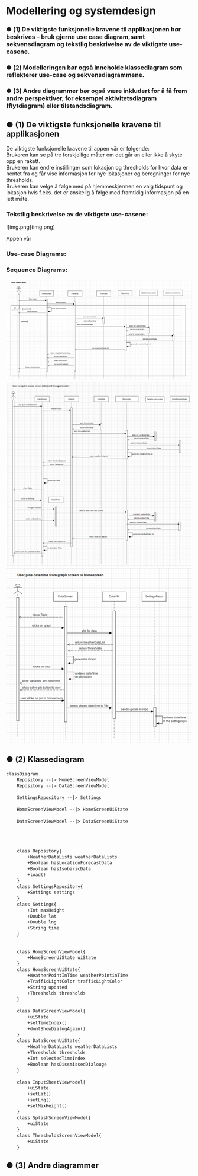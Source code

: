 <h1> Modellering og systemdesign </h1>
<h3>● (1) De viktigste funksjonelle kravene til applikasjonen bør beskrives – bruk gjerne use case
diagram,samt sekvensdiagram og tekstlig beskrivelse av de viktigste use-casene.</h3>
<h3>● (2) Modelleringen bør også inneholde klassediagram som reflekterer use-case og sekvensdiagrammene.</h3>
<h3>● (3) Andre diagrammer bør også være inkludert for å få frem andre perspektiver, for eksempel
aktivitetsdiagram (flytdiagram) eller tilstandsdiagram.</h3>
<p>
</p>

<h2> ● (1) De viktigste funksjonelle kravene til applikasjonen </h2>
<p>De viktigste funksjonelle kravene til appen vår er følgende:<br>
Brukeren kan se på tre forskjellige måter om det går an eller ikke å skyte opp en rakett. <br>
Brukeren kan endre instillinger som lokasjon og thresholds for hvor data er hentet fra 
og får vise informasjon for nye lokasjoner og beregninger for nye thresholds. <br>
Brukeren kan velge å følge med på hjemmeskjermen en valg tidspunt og lokasjon hvis f.eks. 
det er ønskelig å følge med framtidig informasjon på en lett måte.
</p>
<h3>Tekstlig beskrivelse av de viktigste use-casene: </h3>![img.png](img.png)
<p>Appen vår </p>

<h3> Use-case Diagrams:</h3>

<h3> Sequence Diagrams: </h3>
<img src="./Modelling_pictures/SequenceDiagram_UserOpensApp.png">
<img src="./Modelling_pictures/SequenceDiagram_UserTableChangeLocation.png">
<img src="./Modelling_pictures/SequenceDiagram_UserGraphPinToHomescreen.png">

<h2> ● (2) Klassediagram </h2>

```mermaid
classDiagram
    Repository --|> HomeScreenViewModel
    Repository --|> DataScreenViewModel

    SettingsRepository --|> Settings

    HomeScreenViewModel --|> HomeScreenUiState

    DataScreenViewModel --|> DataScreenUiState




    class Repository{
        +WeatherDataLists weatherDataLists
        +Boolean hasLocationForecastData
        +Boolean hasIsobaricData
        +load()
    }
    class SettingsRepository{
        +Settings settings
    }
    class Settings{
        +Int maxHeight
        +Double lat
        +Double lng
        +String time
    }


    class HomeScreenViewModel{
        +HomeScreenUiState uiState
    }
    class HomeScreenUiState{
        +WeatherPointInTime weatherPointinTime
        +TrafficLightColor trafficLightColor
        +String updated
        +Thresholds thresholds
    }

    class DataScreenViewModel{
        +uiState
        +setTimeIndex()
        +dontShowDialogAgain()
    }
    class DataScreenUiState{
        +WeatherDataLists weatherDataLists
        +Thresholds thresholds
        +Int selectedTimeIndex
        +Boolean hasDissmissedDialouge
    }
    
    class InputSheetViewModel{
        +uiState
        +setLat()
        +setLng()
        +setMaxHeight()
    }
    class SplashScreenViewModel{
        +uiState
    }
    class ThresholdsScreenViewModel{
        +uiState
    }
```

<h2> ● (3) Andre diagrammer </h2>
